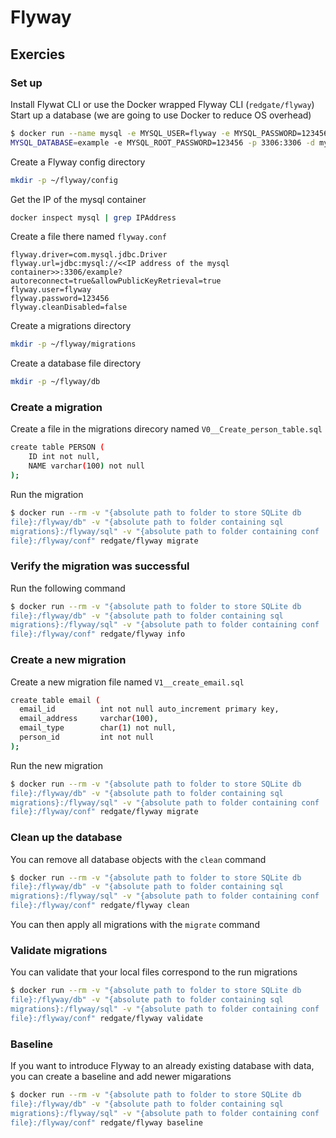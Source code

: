 # Flyway

## Exercies

### Set up

Install Flywat CLI or use the Docker wrapped Flyway CLI (`redgate/flyway`)
Start up a database (we are going to use Docker to reduce OS overhead)

```bash
$ docker run --name mysql -e MYSQL_USER=flyway -e MYSQL_PASSWORD=123456 -e
MYSQL_DATABASE=example -e MYSQL_ROOT_PASSWORD=123456 -p 3306:3306 -d mysql:8.1
```

Create a Flyway config directory

```bash
mkdir -p ~/flyway/config
```

Get the IP of the mysql container

```bash
docker inspect mysql | grep IPAddress
```

Create a file there named `flyway.conf`

```text
flyway.driver=com.mysql.jdbc.Driver
flyway.url=jdbc:mysql://<<IP address of the mysql
container>>:3306/example?autoreconnect=true&allowPublicKeyRetrieval=true
flyway.user=flyway
flyway.password=123456
flyway.cleanDisabled=false
```

Create a migrations directory

```bash
mkdir -p ~/flyway/migrations
```

Create a database file directory

```bash
mkdir -p ~/flyway/db
```

### Create a migration

Create a file in the migrations direcory named `V0__Create_person_table.sql`

```bash
create table PERSON (
    ID int not null,
    NAME varchar(100) not null
);
```

Run the migration

```bash
$ docker run --rm -v "{absolute path to folder to store SQLite db
file}:/flyway/db" -v "{absolute path to folder containing sql
migrations}:/flyway/sql" -v "{absolute path to folder containing conf
file}:/flyway/conf" redgate/flyway migrate
```

### Verify the migration was successful

Run the following command

```bash
$ docker run --rm -v "{absolute path to folder to store SQLite db
file}:/flyway/db" -v "{absolute path to folder containing sql
migrations}:/flyway/sql" -v "{absolute path to folder containing conf
file}:/flyway/conf" redgate/flyway info
```

### Create a new migration

Create a new migration file named `V1__create_email.sql`

```bash
create table email (
  email_id          int not null auto_increment primary key,
  email_address     varchar(100),
  email_type        char(1) not null,
  person_id         int not null
);
```

Run the new migration

```bash
$ docker run --rm -v "{absolute path to folder to store SQLite db
file}:/flyway/db" -v "{absolute path to folder containing sql
migrations}:/flyway/sql" -v "{absolute path to folder containing conf
file}:/flyway/conf" redgate/flyway migrate
```

### Clean up the database

You can remove all database objects with the `clean` command

```bash
$ docker run --rm -v "{absolute path to folder to store SQLite db
file}:/flyway/db" -v "{absolute path to folder containing sql
migrations}:/flyway/sql" -v "{absolute path to folder containing conf
file}:/flyway/conf" redgate/flyway clean
```

You can then apply all migrations with the `migrate` command

### Validate migrations

You can validate that your local files correspond to the run migrations

```bash
$ docker run --rm -v "{absolute path to folder to store SQLite db
file}:/flyway/db" -v "{absolute path to folder containing sql
migrations}:/flyway/sql" -v "{absolute path to folder containing conf
file}:/flyway/conf" redgate/flyway validate
```

### Baseline

If you want to introduce Flyway to an already existing database with data, you
can create a baseline and add newer migarations

```bash
$ docker run --rm -v "{absolute path to folder to store SQLite db
file}:/flyway/db" -v "{absolute path to folder containing sql
migrations}:/flyway/sql" -v "{absolute path to folder containing conf
file}:/flyway/conf" redgate/flyway baseline
```
